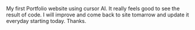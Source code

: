 My first Portfolio website using cursor AI.
It really feels good to see the result of code. I will improve and come back to site tomarrow and update it everyday starting today. Thanks.
